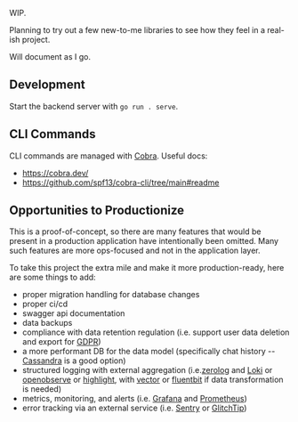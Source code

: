 WIP.

Planning to try out a few new-to-me libraries to see how they feel in a
real-ish project.

Will document as I go.

## Development

Start the backend server with `go run . serve`.

## CLI Commands

CLI commands are managed with [Cobra](https://cobra.dev/). Useful docs:

- https://cobra.dev/
- https://github.com/spf13/cobra-cli/tree/main#readme

## Opportunities to Productionize

This is a proof-of-concept, so there are many features that would be present in
a production application have intentionally been omitted. Many such features
are more ops-focused and not in the application layer.

To take this project the extra mile and make it more production-ready, here are
some things to add:

- proper migration handling for database changes
- proper ci/cd
- swagger api documentation
- data backups
- compliance with data retention regulation (i.e. support user data deletion
  and export for [GDPR](https://gdpr.eu/))
- a more performant DB for the data model (specifically chat history --
  [Cassandra](https://cassandra.apache.org/_/index.html) is a good option)
- structured logging with external aggregation
  (i.e.[zerolog](https://github.com/rs/zerolog) and
  [Loki](https://grafana.com/docs/loki/latest/) or
  [openobserve](https://github.com/openobserve/openobserve) or
  [highlight](https://www.highlight.io/), with [vector](https://vector.dev/) or
  [fluentbit](https://fluentbit.io/) if data transformation is needed)
- metrics, monitoring, and alerts (i.e. [Grafana](https://grafana.com/) and
  [Prometheus](https://prometheus.io/))
- error tracking via an external service (i.e. [Sentry](https://sentry.io/) or
  [GlitchTip](https://glitchtip.com/))
